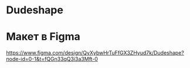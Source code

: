 # Dudeshape

# Макет в Figma

https://www.figma.com/design/QyXybwHrTuFfGX3ZHyud7k/Dudeshape?node-id=0-1&t=fQGn33qQ3i3a3Mft-0
